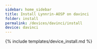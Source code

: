 ```yaml
---
sidebar: home_sidebar
title: Install Lynnrin-AOSP on davinci
folder: install
permalink: /devices/davinci/install
device: davinci
---
```

{% include templates/device_install.md %}
